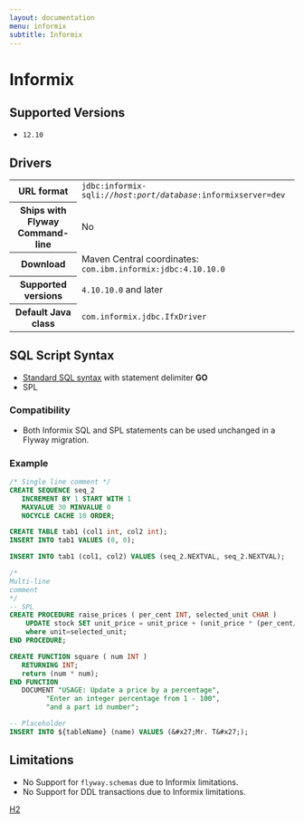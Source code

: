 ```yaml
---
layout: documentation
menu: informix
subtitle: Informix
---
```

# Informix

## Supported Versions

- `12.10`

## Drivers

<table class="table">
<tr>
<th>URL format</th>
<td><code>jdbc:informix-sqli://<i>host</i>:<i>port</i>/<i>database</i>:informixserver=dev</code></td>
</tr>
<tr>
<th>Ships with Flyway Command-line</th>
<td>No</td>
</tr>
<tr>
<th>Download</th>
<td>Maven Central coordinates: <code>com.ibm.informix:jdbc:4.10.10.0</code></td>
</tr>
<tr>
<th>Supported versions</th>
<td><code>4.10.10.0</code> and later</td>
</tr>
<tr>
<th>Default Java class</th>
<td><code>com.informix.jdbc.IfxDriver</code></td>
</tr>
</table>

## SQL Script Syntax

- [Standard SQL syntax](/documentation/migrations#sql-based-migrations#syntax) with statement delimiter **GO**
- SPL

### Compatibility

- Both Informix SQL and SPL statements can be used unchanged in a Flyway migration.

### Example

```sql
/* Single line comment */
CREATE SEQUENCE seq_2
   INCREMENT BY 1 START WITH 1
   MAXVALUE 30 MINVALUE 0
   NOCYCLE CACHE 10 ORDER;

CREATE TABLE tab1 (col1 int, col2 int);
INSERT INTO tab1 VALUES (0, 0);

INSERT INTO tab1 (col1, col2) VALUES (seq_2.NEXTVAL, seq_2.NEXTVAL);

/*
Multi-line
comment
*/
-- SPL
CREATE PROCEDURE raise_prices ( per_cent INT, selected_unit CHAR )
	UPDATE stock SET unit_price = unit_price + (unit_price * (per_cent/100) )
	where unit=selected_unit;
END PROCEDURE;

CREATE FUNCTION square ( num INT )
   RETURNING INT;
   return (num * num);
END FUNCTION
   DOCUMENT "USAGE: Update a price by a percentage",
         "Enter an integer percentage from 1 - 100",
         "and a part id number";

-- Placeholder
INSERT INTO ${tableName} (name) VALUES (&#x27;Mr. T&#x27;);
```

## Limitations

- No Support for <code>flyway.schemas</code> due to Informix limitations.
- No Support for DDL transactions due to Informix limitations.

<p class="next-steps">
    <a class="btn btn-primary" href="/documentation/database/h2">H2 <i class="fa fa-arrow-right"></i></a>
</p>